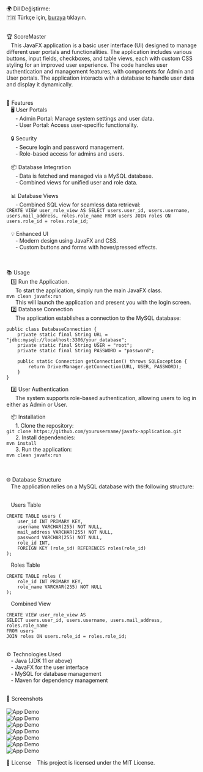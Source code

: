 🌍 Dil Değiştirme:<br>
🇹🇷 Türkçe için, [buraya](README_TR.md) tıklayın.<br><br>

🏆 ScoreMaster <br>
&nbsp;&nbsp;&nbsp;This JavaFX application is a basic user interface (UI) designed to manage different user portals and functionalities. The application includes various buttons, input fields, checkboxes, and table views, each with custom CSS styling for an improved user experience. The code handles user authentication and management features, with components for Admin and User portals. The application interacts with a database to handle user data and display it dynamically.<br><br>

🚀 Features<br>
&nbsp;&nbsp;&nbsp;🖥️ User Portals<br>
&nbsp;&nbsp;&nbsp;&nbsp;&nbsp;&nbsp;- Admin Portal: Manage system settings and user data.<br>
&nbsp;&nbsp;&nbsp;&nbsp;&nbsp;&nbsp;- User Portal: Access user-specific functionality.<br><br>
&nbsp;&nbsp;&nbsp;🔒 Security<br>
&nbsp;&nbsp;&nbsp;&nbsp;&nbsp;&nbsp;- Secure login and password management.<br>
&nbsp;&nbsp;&nbsp;&nbsp;&nbsp;&nbsp;- Role-based access for admins and users.<br><br>
&nbsp;&nbsp;&nbsp;📦 Database Integration<br>
&nbsp;&nbsp;&nbsp;&nbsp;&nbsp;&nbsp;- Data is fetched and managed via a MySQL database.<br>
&nbsp;&nbsp;&nbsp;&nbsp;&nbsp;&nbsp;- Combined views for unified user and role data.<br><br>
&nbsp;&nbsp;&nbsp;📊 Database Views<br>
&nbsp;&nbsp;&nbsp;&nbsp;&nbsp;&nbsp;- Combined SQL view for seamless data retrieval:<br>
`CREATE VIEW user_role_view AS
 SELECT users.user_id, users.username, users.mail_address, roles.role_name
 FROM users
 JOIN roles ON  users.role_id = roles.role_id;`<br><br>
&nbsp;&nbsp;&nbsp;💡 Enhanced UI<br>
&nbsp;&nbsp;&nbsp;&nbsp;&nbsp;&nbsp;- Modern design using JavaFX and CSS.<br>
&nbsp;&nbsp;&nbsp;&nbsp;&nbsp;&nbsp;- Custom buttons and forms with hover/pressed effects.<br><br><br>


📚 Usage<br>
&nbsp;&nbsp;&nbsp;1️⃣ Run the Application.<br>
&nbsp;&nbsp;&nbsp;&nbsp;&nbsp;&nbsp;To start the application, simply run the main JavaFX class.<br>
`mvn clean javafx:run`<br>
&nbsp;&nbsp;&nbsp;&nbsp;&nbsp;&nbsp;This will launch the application and present you with the login screen.<br>
&nbsp;&nbsp;&nbsp;2️⃣ Database Connection<br>
&nbsp;&nbsp;&nbsp;&nbsp;&nbsp;&nbsp;The application establishes a connection to the MySQL database:<br>
```
public class DatabaseConnection {
    private static final String URL = "jdbc:mysql://localhost:3306/your_database";
    private static final String USER = "root";
    private static final String PASSWORD = "password";

    public static Connection getConnection() throws SQLException {
        return DriverManager.getConnection(URL, USER, PASSWORD);
    }
}
```
&nbsp;&nbsp;&nbsp;3️⃣ User Authentication<br>
&nbsp;&nbsp;&nbsp;&nbsp;&nbsp;&nbsp;The system supports role-based authentication, allowing users to log in either as Admin or User.<br>

&nbsp;&nbsp;&nbsp;📦 Installation<br>
&nbsp;&nbsp;&nbsp;&nbsp;&nbsp;&nbsp;1. Clone the repository:<br>
`git clone https://github.com/yourusername/javafx-application.git`<br>
&nbsp;&nbsp;&nbsp;&nbsp;&nbsp;&nbsp;2. Install dependencies:<br>
`mvn install`<br>
&nbsp;&nbsp;&nbsp;&nbsp;&nbsp;&nbsp;3. Run the application:<br>
`mvn clean javafx:run`<br><br><br>

🌐 Database Structure<br>
&nbsp;&nbsp;&nbsp;The application relies on a MySQL database with the following structure:<br><br>

&nbsp;&nbsp;&nbsp;Users Table<br>
```
CREATE TABLE users (
    user_id INT PRIMARY KEY,
    username VARCHAR(255) NOT NULL,
    mail_address VARCHAR(255) NOT NULL,
    password VARCHAR(255) NOT NULL,
    role_id INT,
    FOREIGN KEY (role_id) REFERENCES roles(role_id)
);
```

&nbsp;&nbsp;&nbsp;Roles Table<br>
```
CREATE TABLE roles (
    role_id INT PRIMARY KEY,
    role_name VARCHAR(255) NOT NULL
);
```

&nbsp;&nbsp;&nbsp;Combined View<br>
```
CREATE VIEW user_role_view AS
SELECT users.user_id, users.username, users.mail_address, roles.role_name
FROM users
JOIN roles ON users.role_id = roles.role_id;
```
<br>
⚙️ Technologies Used<br>
&nbsp;&nbsp;&nbsp;- Java (JDK 11 or above)<br>
&nbsp;&nbsp;&nbsp;- JavaFX for the user interface<br>
&nbsp;&nbsp;&nbsp;- MySQL for database management<br>
&nbsp;&nbsp;&nbsp;- Maven for dependency management<br><br>

📸 Screenshots<br><br>
![App Demo](screenshots/scoremaster1.jpg)<br>
![App Demo](screenshots/scoremaster2.jpg)<br>
![App Demo](screenshots/scoremaster3.jpg)<br>
![App Demo](screenshots/scoremaster4.jpg)<br>
![App Demo](screenshots/scoremaster5.jpg)<br>
![App Demo](screenshots/scoremaster6.jpg)<br>
![App Demo](screenshots/scoremaster7.jpg)<br>

📌 License
&nbsp;&nbsp;&nbsp;This project is licensed under the MIT License.








